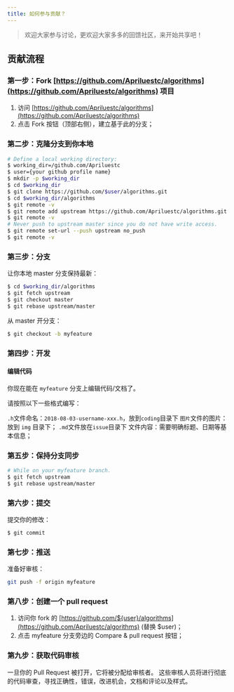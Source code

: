 ```yaml
---
title: 如何参与贡献？
---
```


>欢迎大家参与讨论，更欢迎大家多多的回馈社区，来开始共享吧！

## 贡献流程

### 第一步：Fork [https://github.com/Apriluestc/algorithms](https://github.com/Apriluestc/algorithms) 项目

1. 访问 [https://github.com/Apriluestc/algorithms](https://github.com/Apriluestc/algorithms)
2. 点击 Fork 按钮（顶部右侧），建立基于此的分支；

### 第二步：克隆分支到你本地

```sh
# Define a local working directory:
$ working_dir=/github.com/Apriluestc
$ user={your github profile name}
$ mkdir -p $working_dir
$ cd $working_dir
$ git clone https://github.com/$user/algorithms.git
$ cd $working_dir/algorithms
$ git remote -v
$ git remote add upstream https://github.com/Apriluestc/algorithms.git
$ git remote -v
# Never push to upstream master since you do not have write access.
$ git remote set-url --push upstream no_push
$ git remote -v
```

### 第三步：分支

让你本地 master 分支保持最新：

```sh
$ cd $working_dir/algorithms
$ git fetch upstream
$ git checkout master
$ git rebase upstream/master
```

从 master 开分支：

```sh
$ git checkout -b myfeature
```

### 第四步：开发

#### 编辑代码

你现在能在 `myfeature` 分支上编辑代码/文档了。

请按照以下一些格式编写：

`.h`文件命名：`2018-08-03-username-xxx.h`，放到`coding`目录下
`图片`文件的图片：放到 `img` 目录下；
`.md`文件放在`issue`目录下
文件内容：需要明确标题、日期等基本信息；

### 第五步：保持分支同步

```sh
# While on your myfeature branch.
$ git fetch upstream
$ git rebase upstream/master
```

### 第六步：提交

提交你的修改：

```sh
$ git commit
```

### 第七步：推送

准备好审核：

```sh
git push -f origin myfeature
```

### 第八步：创建一个 pull request

1. 访问你 fork 的 [https://github.com/${user}/algorithms](https://github.com/Apriluestc/algorithms) (替换 $user)；
2. 点击 myfeature 分支旁边的 Compare & pull request 按钮；

### 第九步：获取代码审核

一旦你的 Pull Request 被打开，它将被分配给审核者。
这些审核人员将进行彻底的代码审查，寻找正确性，错误，改进机会，文档和评论以及样式。

